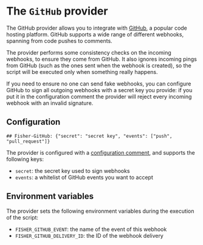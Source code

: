 # The `GitHub` provider

The GitHub provider allows you to integrate with [GitHub](https://github.com),
a popular code hosting platform. GitHub supports a wide range of different
webhooks, spanning from code pushes to comments.

The provider performs some consistency checks on the incoming webhooks, to
ensure they come from GitHub. It also ignores incoming pings from GitHub (such
as the ones sent when the webhook is created), so the script will be executed
only when something really happens.

If you need to ensure no one can send fake webhooks, you can configure GitHub
to sign all outgoing webhooks with a secret key you provide: if you put it in
the configuration comment the provider will reject every incoming webhook with
an invalid signature.

## Configuration

```plain
## Fisher-GitHub: {"secret": "secret key", "events": ["push", "pull_request"]}
```

The provider is configured with a [configuration
comment](../config-comments.md), and supports the following keys:

* `secret`: the secret key used to sign webhooks
* `events`: a whitelist of GitHub events you want to accept

## Environment variables

The provider sets the following environment variables during the execution of
the script:

* `FISHER_GITHUB_EVENT`: the name of the event of this webhook
* `FISHER_GITHUB_DELIVERY_ID`: the ID of the webhook delivery
